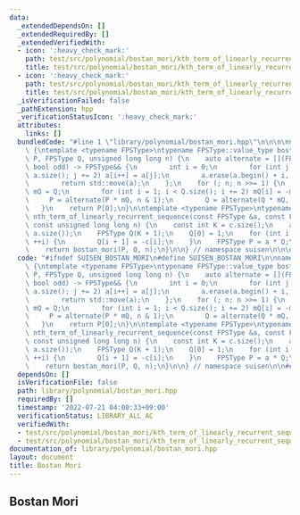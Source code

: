 ```yaml
---
data:
  _extendedDependsOn: []
  _extendedRequiredBy: []
  _extendedVerifiedWith:
  - icon: ':heavy_check_mark:'
    path: test/src/polynomial/bostan_mori/kth_term_of_linearly_recurrent_sequence.test.cpp
    title: test/src/polynomial/bostan_mori/kth_term_of_linearly_recurrent_sequence.test.cpp
  - icon: ':heavy_check_mark:'
    path: test/src/polynomial/bostan_mori/kth_term_of_linearly_recurrent_sequence_2.test.cpp
    title: test/src/polynomial/bostan_mori/kth_term_of_linearly_recurrent_sequence_2.test.cpp
  _isVerificationFailed: false
  _pathExtension: hpp
  _verificationStatusIcon: ':heavy_check_mark:'
  attributes:
    links: []
  bundledCode: "#line 1 \"library/polynomial/bostan_mori.hpp\"\n\n\n\nnamespace suisen\
    \ {\ntemplate <typename FPSType>\ntypename FPSType::value_type bostan_mori(FPSType\
    \ P, FPSType Q, unsigned long long n) {\n    auto alternate = [](FPSType &&a,\
    \ bool odd) -> FPSType&& {\n        int i = 0;\n        for (int j = odd; j <\
    \ a.size(); j += 2) a[i++] = a[j];\n        a.erase(a.begin() + i, a.end());\n\
    \        return std::move(a);\n    };\n    for (; n; n >>= 1) {\n        FPSType\
    \ mQ = Q;\n        for (int i = 1; i < Q.size(); i += 2) mQ[i] = -mQ[i];\n   \
    \     P = alternate(P * mQ, n & 1);\n        Q = alternate(Q * mQ,     0);\n \
    \   }\n    return P[0];\n}\n\ntemplate <typename FPSType>\ntypename FPSType::value_type\
    \ nth_term_of_linearly_recurrent_sequence(const FPSType &a, const FPSType &c,\
    \ const unsigned long long n) {\n    const int K = c.size();\n    assert(K <=\
    \ a.size());\n    FPSType Q(K + 1);\n    Q[0] = 1;\n    for (int i = 0; i < K;\
    \ ++i) {\n        Q[i + 1] = -c[i];\n    }\n    FPSType P = a * Q;\n    P.cut(K);\n\
    \    return bostan_mori(P, Q, n);\n}\n\n} // namespace suisen\n\n\n"
  code: "#ifndef SUISEN_BOSTAN_MORI\n#define SUISEN_BOSTAN_MORI\n\nnamespace suisen\
    \ {\ntemplate <typename FPSType>\ntypename FPSType::value_type bostan_mori(FPSType\
    \ P, FPSType Q, unsigned long long n) {\n    auto alternate = [](FPSType &&a,\
    \ bool odd) -> FPSType&& {\n        int i = 0;\n        for (int j = odd; j <\
    \ a.size(); j += 2) a[i++] = a[j];\n        a.erase(a.begin() + i, a.end());\n\
    \        return std::move(a);\n    };\n    for (; n; n >>= 1) {\n        FPSType\
    \ mQ = Q;\n        for (int i = 1; i < Q.size(); i += 2) mQ[i] = -mQ[i];\n   \
    \     P = alternate(P * mQ, n & 1);\n        Q = alternate(Q * mQ,     0);\n \
    \   }\n    return P[0];\n}\n\ntemplate <typename FPSType>\ntypename FPSType::value_type\
    \ nth_term_of_linearly_recurrent_sequence(const FPSType &a, const FPSType &c,\
    \ const unsigned long long n) {\n    const int K = c.size();\n    assert(K <=\
    \ a.size());\n    FPSType Q(K + 1);\n    Q[0] = 1;\n    for (int i = 0; i < K;\
    \ ++i) {\n        Q[i + 1] = -c[i];\n    }\n    FPSType P = a * Q;\n    P.cut(K);\n\
    \    return bostan_mori(P, Q, n);\n}\n\n} // namespace suisen\n\n#endif // SUISEN_BOSTAN_MORI"
  dependsOn: []
  isVerificationFile: false
  path: library/polynomial/bostan_mori.hpp
  requiredBy: []
  timestamp: '2022-07-21 04:00:33+09:00'
  verificationStatus: LIBRARY_ALL_AC
  verifiedWith:
  - test/src/polynomial/bostan_mori/kth_term_of_linearly_recurrent_sequence.test.cpp
  - test/src/polynomial/bostan_mori/kth_term_of_linearly_recurrent_sequence_2.test.cpp
documentation_of: library/polynomial/bostan_mori.hpp
layout: document
title: Bostan Mori
---
```

## Bostan Mori